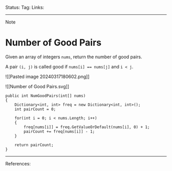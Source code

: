 Status: 
Tag:
Links:

---
> [!note] 
>  # Number of Good Pairs

Given an array of integers `nums`, return the number of good pairs.

A pair `(i, j)` is called good if `nums[i] == nums[j]` and `i < j`.

![[Pasted image 20240317180602.png]]

![[Number of Good Pairs.svg]]

``` run-csharp
public int NumGoodPairs(int[] nums)
{
	Dictionary<int, int> freq = new Dictionary<int, int>();
	int pairCount = 0;
	
	for(int i = 0; i < nums.Length; i++)
	{
		freq[nums[i]] = freq.GetValueOrDefault(nums[i], 0) + 1;
		pairCount += freq[nums[i]] - 1;	
	}
	
	return pairCount;
}
```



---
References: